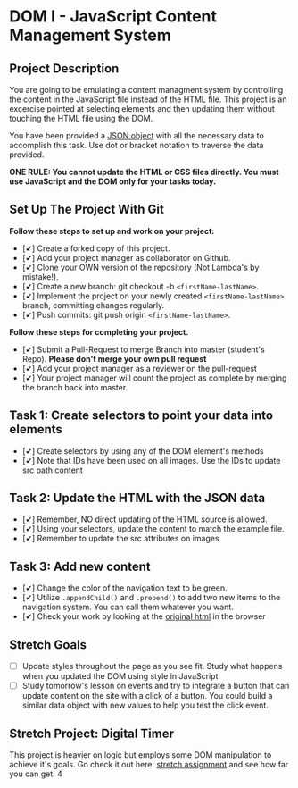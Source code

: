 # DOM I - JavaScript Content Management System

## Project Description
You are going to be emulating a content managment system by controlling the content in the JavaScript file instead of the HTML file. This project is an excercise pointed at selecting elements and then updating them without touching the HTML file using the DOM.

You have been provided a [JSON object](js/index.js) with all the necessary data to accomplish this task.  Use dot or bracket notation to traverse the data provided.

**ONE RULE: You cannot update the HTML or CSS files directly.  You must use JavaScript and the DOM only for your tasks today.**

## Set Up The Project With Git

**Follow these steps to set up and work on your project:**

* [✔] Create a forked copy of this project.
* [✔] Add your project manager as collaborator on Github.
* [✔] Clone your OWN version of the repository (Not Lambda's by mistake!).
* [✔] Create a new branch: git checkout -b `<firstName-lastName>`.
* [✔] Implement the project on your newly created `<firstName-lastName>` branch, committing changes regularly.
* [✔] Push commits: git push origin `<firstName-lastName>`.

**Follow these steps for completing your project.**

* [✔] Submit a Pull-Request to merge <firstName-lastName> Branch into master (student's  Repo). **Please don't merge your own pull request**
* [✔] Add your project manager as a reviewer on the pull-request
* [✔] Your project manager will count the project as complete by merging the branch back into master.

## Task 1: Create selectors to point your data into elements
* [✔] Create selectors by using any of the DOM element's methods
* [✔] Note that IDs have been used on all images.  Use the IDs to update src path content

## Task 2: Update the HTML with the JSON data
* [✔] Remember, NO direct updating of the HTML source is allowed.
* [✔] Using your selectors, update the content to match the example file.
* [✔] Remember to update the src attributes on images

## Task 3: Add new content
* [✔] Change the color of the navigation text to be green.
* [✔] Utilize `.appendChild()` and `.prepend()` to add two new items to the navigation system. You can call them whatever you want.
* [✔] Check your work by looking at the [original html](original.html) in the browser

## Stretch Goals
* [ ] Update styles throughout the page as you see fit.  Study what happens when you updated the DOM using style in JavaScript.  
* [ ] Study tomorrow's lesson on events and try to integrate a button that can update content on the site with a click of a button.  You could build a similar data object with new values to help you test the click event.

## Stretch Project: Digital Timer
This project is heavier on logic but employs some DOM manipulation to achieve it's goals.  Go check it out here: [stretch assignment](stretch-assignment) and see how far you can get. 4